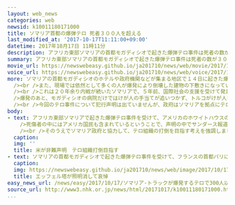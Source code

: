 ```yaml
---
layout: web_news
categories: web
newsid: k10011180171000
title: ソマリア首都の爆弾テロ 死者３００人を超える
last_modified_at: '2017-10-17T11:11:00+09:00'
datetime: 2017年10月17日 11時11分
description: アフリカ東部ソマリアの首都モガディシオで起きた爆弾テロ事件は死者の数が３００人を超え、５年前に正式な政府が発足してから最悪の被害となり、犠牲者の数はさらに増えると見られています。
summary: アフリカ東部ソマリアの首都モガディシオで起きた爆弾テロ事件は死者の数が３００人を超え、５年前に正式な政府が発足してから最悪の被害となり、犠牲者の数はさらに増えると見られています。
movie_url: https://newswebeasy.github.io/ja201710/news/web/movie/2017/10/17/k10011180171000.mp4
voice_url: https://newswebeasy.github.io/ja201710/news/web/voice/2017/10/17/k10011180171000.mp3
more: ソマリアの首都モガディシオのホテルや政府機関などが集まる地区で１４日に起きた爆弾テロ事件では、多くの人が倒壊した建物の下敷きになったと見られ、ロイター通信などは、地元の病院関係者の話としてこれまでに死者の数が３００人を超えたほか、けが人が４００人近くに上っていると伝えています。<br
  /><br />また、現場では依然として多くの人が爆発により倒壊した建物の下敷きになっていると見られることから、犠牲者はさらに増えると見られるということです。<br
  /><br />これは２０年余り内戦が続いたソマリアで、５年前、国際社会の支援を受けて発足した現在の政府にとって、最悪のテロ被害だということです。<br /><br
  />爆発のあと、モガディシオの病院だけではけが人の手当てが追いつかず、トルコがけが人を受け入れるため輸送機を派遣したほか、ケニアなどの周辺国も医療支援を申し出ています。<br
  /><br />今回のテロ事件について犯行声明は出ていませんが、政府はソマリアを拠点にテロを繰り返しているイスラム過激派組織「アッシャバーブ」による犯行と断定し捜査しています。
body:
- text: アフリカ東部ソマリアで起きた爆弾テロ事件を受けて、アメリカのホワイトハウスのサンダース報道官は１６日、哀悼の意を示す声明を出しました。<br /><br
    />死傷者の中にはアメリカ国民も含まれているということで、声明の中でサンダース報道官は、「罪のない男性や女性、そして子どもたちを狙った、分別のない大量殺りくだ」としてテロを強く非難しています。<br
    /><br />そのうえでソマリア政府と協力して、テロ組織の打倒を目指す考えを強調しました。
  caption:
  img: ''
  title: 米が非難声明　テロ組織打倒目指す
- text: ソマリアの首都モガディシオで起きた爆弾テロ事件を受けて、フランスの首都パリにあるエッフェル塔では１６日夜、塔のすべての照明を消して犠牲者に哀悼の意を示しました。
  caption:
  img: https://newswebeasy.github.io/ja201710/news/web/image/2017/10/17/K10011180171_1710171119_1710171122_01_04.jpg
  title: エッフェル塔が照明消して哀悼
easy_news_url: /news/easy/2017/10/17/ソマリア-トラックが爆発するテロで300人以上が亡くなる/
source_url: http://www3.nhk.or.jp/news/html/20171017/k10011180171000.html
...
```

